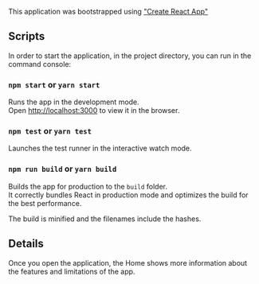 This application was bootstrapped using ["Create React App"](https://github.com/facebookincubator/create-react-app)

## Scripts 

In order to start the application, in the project directory, you can run in the command console:

### `npm start` or `yarn start`

Runs the app in the development mode.<br>
Open [http://localhost:3000](http://localhost:3000) to view it in the browser.

### `npm test` or `yarn test` 

Launches the test runner in the interactive watch mode.

### `npm run build` or `yarn build`

Builds the app for production to the `build` folder.<br>
It correctly bundles React in production mode and optimizes the build for the best performance.

The build is minified and the filenames include the hashes.<br>

## Details

Once you open the application, the Home shows more information about the features and limitations of the app.